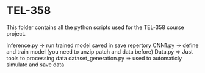 # TEL-358
This folder contains all the python scripts used for the TEL-358 course project. 

Inference.py   => run trained model saved in save repertory
CNN1.py        => define and train model (you need to unzip patch and data before)
Data.py        => Just tools to processing data
dataset_generation.py => used to automaticly simulate and save data
